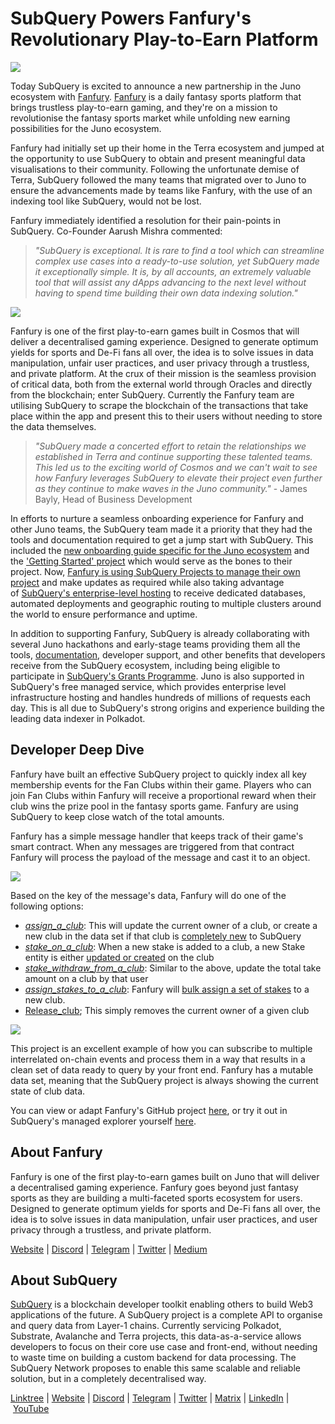 # SubQuery Powers Fanfury's Revolutionary Play-to-Earn Platform

![](https://miro.medium.com/max/1400/1*RmPC7UmNHfhYyWPmNWjp-g.png)

Today SubQuery is excited to announce a new partnership in the Juno ecosystem with [Fanfury](https://fury.fan/). [Fanfury](https://fury.fan/) is a daily fantasy sports platform that brings trustless play-to-earn gaming, and they're on a mission to revolutionise the fantasy sports market while unfolding new earning possibilities for the Juno ecosystem.

Fanfury had initially set up their home in the Terra ecosystem and jumped at the opportunity to use SubQuery to obtain and present meaningful data visualisations to their community. Following the unfortunate demise of Terra, SubQuery followed the many teams that migrated over to Juno to ensure the advancements made by teams like Fanfury, with the use of an indexing tool like SubQuery, would not be lost.

Fanfury immediately identified a resolution for their pain-points in SubQuery. Co-Founder Aarush Mishra commented:

> _"SubQuery is exceptional. It is rare to find a tool which can streamline complex use cases into a ready-to-use solution, yet SubQuery made it exceptionally simple. It is, by all accounts, an extremely valuable tool that will assist any dApps advancing to the next level without having to spend time building their own data indexing solution."_

![](https://miro.medium.com/max/1400/0*v1hK7TzbBwpsulBB)

Fanfury is one of the first play-to-earn games built in Cosmos that will deliver a decentralised gaming experience. Designed to generate optimum yields for sports and De-Fi fans all over, the idea is to solve issues in data manipulation, unfair user practices, and user privacy through a trustless, and private platform. At the crux of their mission is the seamless provision of critical data, both from the external world through Oracles and directly from the blockchain; enter SubQuery. Currently the Fanfury team are utilising SubQuery to scrape the blockchain of the transactions that take place within the app and present this to their users without needing to store the data themselves.

> _"SubQuery made a concerted effort to retain the relationships we established in Terra and continue supporting these talented teams. This led us to the exciting world of Cosmos and we can't wait to see how Fanfury leverages SubQuery to elevate their project even further as they continue to make waves in the Juno community."_ - James Bayly, Head of Business Development

In efforts to nurture a seamless onboarding experience for Fanfury and other Juno teams, the SubQuery team made it a priority that they had the tools and documentation required to get a jump start with SubQuery. This included the [new onboarding guide specific for the Juno ecosystem](../blogs/20220613-juno-cosmos-developer.md) and the ['Getting Started' project](https://github.com/subquery/terra-subql-starter) which would serve as the bones to their project. Now, [Fanfury is using SubQuery Projects to manage their own project](https://project.subquery.network/) and make updates as required while also taking advantage of [SubQuery's enterprise-level hosting](../blogs/20211228-enterprise-hosted.md) to receive dedicated databases, automated deployments and geographic routing to multiple clusters around the world to ensure performance and uptime.

In addition to supporting Fanfury, SubQuery is already collaborating with several Juno hackathons and early-stage teams providing them all the tools, [documentation](https://academy.subquery.network/), developer support, and other benefits that developers receive from the SubQuery ecosystem, including being eligible to participate in [SubQuery's Grants Programme](https://subquery.network/grants). Juno is also supported in SubQuery's free managed service, which provides enterprise level infrastructure hosting and handles hundreds of millions of requests each day. This is all due to SubQuery's strong origins and experience building the leading data indexer in Polkadot.

## Developer Deep Dive

Fanfury have built an effective SubQuery project to quickly index all key membership events for the Fan Clubs within their game. Players who can join Fan Clubs within Fanfury will receive a proportional reward when their club wins the prize pool in the fantasy sports game. Fanfury are using SubQuery to keep close watch of the total amounts.

Fanfury has a simple message handler that keeps track of their game's smart contract. When any messages are triggered from that contract Fanfury will process the payload of the message and cast it to an object.

![](https://miro.medium.com/max/1400/0*8vX3Pxt9YTEjvGWy)

Based on the key of the message's data, Fanfury will do one of the following options:

- [_assign_a_club_](https://github.com/FanFury/fury-subql/blob/ea5c61db6065811412c54c714123450eb63f6f45/src/mappings/mappingHandlers.ts#L20): This will update the current owner of a club, or create a new club in the data set if that club is [completely new](https://github.com/FanFury/fury-subql/blob/ea5c61db6065811412c54c714123450eb63f6f45/src/mappings/mappingHandlers.ts#L26) to SubQuery
- [_stake_on_a_club_](https://github.com/FanFury/fury-subql/blob/ea5c61db6065811412c54c714123450eb63f6f45/src/mappings/mappingHandlers.ts#L34): When a new stake is added to a club, a new Stake entity is either [updated or created](https://github.com/FanFury/fury-subql/blob/ea5c61db6065811412c54c714123450eb63f6f45/src/mappings/mappingHandlers.ts#L37) on the club
- [_stake_withdraw_from_a_club_](https://github.com/FanFury/fury-subql/blob/ea5c61db6065811412c54c714123450eb63f6f45/src/mappings/mappingHandlers.ts#L43): Similar to the above, update the total take amount on a club by that user
- [_assign_stakes_to_a_club_](https://github.com/FanFury/fury-subql/blob/ea5c61db6065811412c54c714123450eb63f6f45/src/mappings/mappingHandlers.ts#L63): Fanfury will [bulk assign a set of stakes](https://github.com/FanFury/fury-subql/blob/ea5c61db6065811412c54c714123450eb63f6f45/src/mappings/mappingHandlers.ts#L70) to a new club.
- [Release_club](https://github.com/FanFury/fury-subql/blob/ea5c61db6065811412c54c714123450eb63f6f45/src/mappings/mappingHandlers.ts#L53); This simply removes the current owner of a given club

![](https://miro.medium.com/max/1400/0*0IRpUty5tGWPOsPI)

This project is an excellent example of how you can subscribe to multiple interrelated on-chain events and process them in a way that results in a clean set of data ready to query by your front end. Fanfury has a mutable data set, meaning that the SubQuery project is always showing the current state of club data.

You can view or adapt Fanfury's GitHub project [here](https://github.com/FanFury/juno-subql), or try it out in SubQuery's managed explorer yourself [here](https://explorer.subquery.network/subquery/hsbrg/fanfury_juno).

## About Fanfury

Fanfury is one of the first play-to-earn games built on Juno that will deliver a decentralised gaming experience. Fanfury goes beyond just fantasy sports as they are building a multi-faceted sports ecosystem for users. Designed to generate optimum yields for sports and De-Fi fans all over, the idea is to solve issues in data manipulation, unfair user practices, and user privacy through a trustless, and private platform.

[Website](https://fury.fan/) | [Discord](https://discord.gg/fanfuryofficial) | [Telegram](https://t.me/fanfuryofficial) | [Twitter](https://twitter.com/FanfuryOfficial) | [Medium](https://medium.com/@fanfuryofficial)

## About SubQuery

[SubQuery](https://subquery.network/) is a blockchain developer toolkit enabling others to build Web3 applications of the future. A SubQuery project is a complete API to organise and query data from Layer-1 chains. Currently servicing Polkadot, Substrate, Avalanche and Terra projects, this data-as-a-service allows developers to focus on their core use case and front-end, without needing to waste time on building a custom backend for data processing. The SubQuery Network proposes to enable this same scalable and reliable solution, but in a completely decentralised way.

​​[Linktree](https://linktr.ee/subquerynetwork) | [Website](https://subquery.network/) | [Discord](https://discord.com/invite/78zg8aBSMG) | [Telegram](https://t.me/subquerynetwork) | [Twitter](https://twitter.com/subquerynetwork) | [Matrix](https://matrix.to/#/#subquery:matrix.org) | [LinkedIn](https://www.linkedin.com/company/subquery) | [YouTube](https://www.youtube.com/channel/UCi1a6NUUjegcLHDFLr7CqLw)
